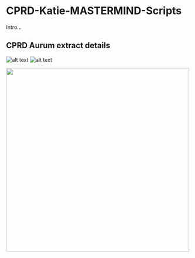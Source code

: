 # CPRD-Katie-MASTERMIND-Scripts

Intro...

## CPRD Aurum extract details

![alt text](https://github.com/Exeter-Diabetes/CPRD-Katie-MASTERMIND-Scripts/blob/main/Extract-details/download_details1.PNG)
![alt text](https://github.com/Exeter-Diabetes/CPRD-Katie-MASTERMIND-Scripts/blob/main/Extract-details/download_details2.PNG)

<img src="https://github.com/Exeter-Diabetes/CPRD-Katie-MASTERMIND-Scripts/blob/main/Extract-details/download_details1.PNG" width="500">
